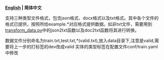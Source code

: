 <p align="left">
    <b> <a href="https://github.com/zjunlp/DeepKE/blob/main/example/ner/standard/data/README.md">English</a> | 简体中文 </b>
</p>

支持三种类型文件格式，包含json格式、docx格式以及txt格式。其中各个文件的格式已提供，按照所给example.*对应格式提供数据。如非txt文件，需要用到[transform_data.py](https://github.com/zjunlp/DeepKE/blob/main/src/deepke/transform_data.py)中的json2txt函数以及doc2txt函数将其进行转换。

数据文件分别命名为train.txt,test.txt,*(valid.txt),放入data目录下,注意是valid,需要将上一步的打标签的dev改成valid
实体的类型标签在配置文件conf/train.yaml中修改